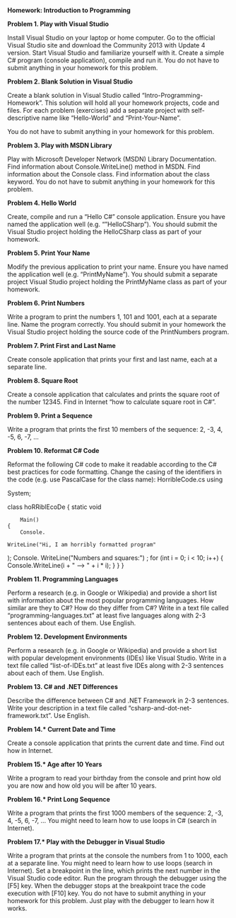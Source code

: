 <b>Homework: Introduction to Programming</b>

<b>Problem 1. Play with Visual Studio</b>

Install Visual Studio on your laptop or home computer. Go to the official Visual Studio site and download the Community 2013 with Update 4 version.
Start Visual Studio and familiarize yourself with it. Create a simple C# program (console application), compile and run it.
You do not have to submit anything in your homework for this problem.

<b>Problem 2. Blank Solution in Visual Studio</b>

Create a blank solution in Visual Studio called “Intro-Programming-Homework”. This solution will hold all your homework projects, code and files. For each problem (exercises) add a separate project with self-descriptive name like “Hello-World” and “Print-Your-Name”.

You do not have to submit anything in your homework for this problem.

<b>Problem 3. Play with MSDN Library</b>

Play with Microsoft Developer Network (MSDN) Library Documentation.
Find information about Console.WriteLine() method in MSDN.
Find information about the Console class.
Find information about the class keyword.
You do not have to submit anything in your homework for this problem.

<b>Problem 4. Hello World</b>

Create, compile and run a “Hello C#” console application.
Ensure you have named the application well (e.g. “”HelloCSharp”).
You should submit the Visual Studio project holding the HelloCSharp class as part of your homework.

<b>Problem 5. Print Your Name</b>

Modify the previous application to print your name.
Ensure you have named the application well (e.g. “PrintMyName”).
You should submit a separate project Visual Studio project holding the PrintMyName class as part of your homework.

<b>Problem 6. Print Numbers</b>

Write a program to print the numbers 1, 101 and 1001, each at a separate line.
Name the program correctly.
You should submit in your homework the Visual Studio project holding the source code of the PrintNumbers program.

<b>Problem 7. Print First and Last Name</b>

Create console application that prints your first and last name, each at a separate line.

<b>Problem 8. Square Root</b>

Create a console application that calculates and prints the square root of the number 12345.
Find in Internet “how to calculate square root in C#”.

<b>Problem 9. Print a Sequence</b>

Write a program that prints the first 10 members of the sequence: 2, -3, 4, -5, 6, -7, ...

<b>Problem 10. Reformat C# Code</b>

Reformat the following C# code to make it readable according to the C# best practices for code formatting. Change the casing of the identifiers in the code (e.g. use PascalCase for the class name): HorribleCode.cs
using

System;

class hoRRiblEcoDe
{
    static
     void

        Main()
    {
        Console.

    WriteLine("Hi, I am horribly formatted program"
); Console.
      WriteLine("Numbers and squares:")
; for (int i = 0;
i < 10;
i++)
        {
            Console.WriteLine(i +
                " --> " + i
                *
                i);
        }
    }
}

<b>Problem 11. Programming Languages</b>

Perform a research (e.g. in Google or Wikipedia) and provide a short list with information about the most popular programming languages. How similar are they to C#? How do they differ from C#?
Write in a text file called “programming-languages.txt” at least five languages along with 2-3 sentences about each of them. Use English.

<b>Problem 12. Development Environments</b>

Perform a research (e.g. in Google or Wikipedia) and provide a short list with popular development environments (IDEs) like Visual Studio.
Write in a text file called “list-of-IDEs.txt” at least five IDEs along with 2-3 sentences about each of them. Use English.

<b>Problem 13. C# and .NET Differences</b>

Describe the difference between C# and .NET Framework in 2-3 sentences.
Write your description in a text file called “csharp-and-dot-net-framework.txt”. Use English.

<b>Problem 14.* Current Date and Time</b>

Create a console application that prints the current date and time. Find out how in Internet.

<b>Problem 15.* Age after 10 Years</b>

Write a program to read your birthday from the console and print how old you are now and how old you will be after 10 years.

<b>Problem 16.* Print Long Sequence</b>

Write a program that prints the first 1000 members of the sequence: 2, -3, 4, -5, 6, -7, …
You might need to learn how to use loops in C# (search in Internet).

<b>Problem 17.* Play with the Debugger in Visual Studio</b>

Write a program that prints at the console the numbers from 1 to 1000, each at a separate line.
You might need to learn how to use loops (search in Internet).
Set a breakpoint in the line, which prints the next number in the Visual Studio code editor. Run the program through the debugger using the [F5] key. When the debugger stops at the breakpoint trace the code execution with [F10] key.
You do not have to submit anything in your homework for this problem. Just play with the debugger to learn how it works.
